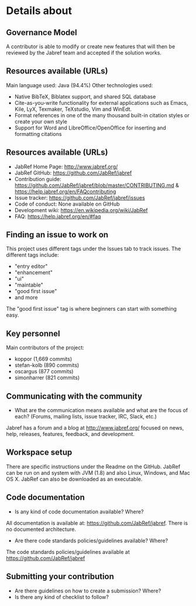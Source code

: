 # Details about <Project name> 

## Governance Model 

A contributor is able to modify or create new features that will then be reviewed by the Jabref team and accepted if the solution works.

## Resources available (URLs)

  Main language used: Java (94.4%)
  Other technologies used: 
  * Native BibTeX, Biblatex support, and shared SQL database 
  * Cite-as-you-write functionality for external applications such as Emacs, Kile, LyX, Texmaker, TeXstudio, Vim and WinEdt.
  * Format references in one of the many thousand built-in citation styles or create your own style
  * Support for Word and LibreOffice/OpenOffice for inserting and formatting citations

## Resources available (URLs)

  * JabRef Home Page: http://www.jabref.org/
  * JabRef GitHub: https://github.com/JabRef/jabref 
  * Contribution guide: https://github.com/JabRef/jabref/blob/master/CONTRIBUTING.md & https://help.jabref.org/en/FAQcontributing 
  * Issue tracker: https://github.com/JabRef/jabref/issues 
  * Code of conduct: None available on GitHub
  * Development wiki: https://en.wikipedia.org/wiki/JabRef 
  * FAQ: https://help.jabref.org/en/#faq 

## Finding an issue to work on
  
  This project uses different tags under the Issues tab to track issues. The different tags include: 
  * "entry editor" 
  * "enhancement"
  * "ui"
  * "maintable"
  * "good first issue"
  * and more
  
  The "good first issue" tag is where beginners can start with something easy.
    
## Key personnel

  Main contributors of the project:
  * koppor (1,669 commits)
  * stefan-kolb (890 commits)
  * oscargus (877 commits)
  * simonharrer (821 commits)
  
## Communicating with the community
  
  * What are the communication means available and what are the focus of each? (Forums, mailing lists, issue tracker, IRC, Slack, etc.)

Jabref has a forum and a blog at http://www.jabref.org/ focused on news, help, releases,  features, feedback, and development.

## Workspace setup
  
There are specific instructions under the Readme on the GitHub. JabRef can be run on and system with JVM (1.8) and also Linux, Windows, and Mac OS X. JabRef can also be downloaded as an executable.

## Code documentation
  
   * Is any kind of code documentation available? Where?

All documentation is available at: https://github.com/JabRef/jabref. There is no documented architecture. 
    
   * Are there code standards policies/guidelines available? Where?

The code standards policies/guidelines available at https://github.com/JabRef/jabref

    
## Submitting your contribution

  * Are there guidelines on how to create a submission? Where?
  * Is there any kind of checklist to follow?
